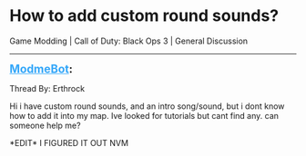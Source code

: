 # How to add custom round sounds?
Game Modding | Call of Duty: Black Ops 3 | General Discussion

---
<strong style="font-size: 1.4em;"><span style="text-decoration: underline;text-decoration-color: #34a7f9;"><span style="color:#34a7f9;">ModmeBot</span></span>:</strong>

<p>Thread By: Erthrock<br /><p style="text-align:left;">Hi i have custom round sounds, and an intro song/sound, but i dont know how to add it into my map. Ive looked for tutorials but cant find any. can someone help me?</p><p style="text-align:left;">*EDIT* I FIGURED IT OUT NVM</p></p>
